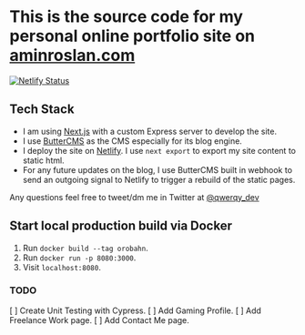 # This is the source code for my personal online portfolio site on [aminroslan.com](https://aminroslan.com)

[![Netlify Status](https://api.netlify.com/api/v1/badges/5c001348-2328-4811-b882-16abe77653e8/deploy-status)](https://app.netlify.com/sites/blissful-heisenberg-410fe0/deploys)

## Tech Stack

- I am using [Next.js](https://nextjs.org) with a custom Express server to develop the site.
- I use [ButterCMS](https://buttercms.com) as the CMS especially for its blog engine.
- I deploy the site on [Netlify](https://netlify.com). I use `next export` to export my site content to static html.
- For any future updates on the blog, I use ButterCMS built in webhook to send an outgoing signal to Netlify to trigger a rebuild of the static pages.

Any questions feel free to tweet/dm me in Twitter at [@qwerqy_dev](https://twitter.com/qwerqy_dev)

## Start local production build via Docker

1. Run `docker build --tag orobahn`.
2. Run `docker run -p 8080:3000`.
3. Visit `localhost:8080`.

### TODO

[ ] Create Unit Testing with Cypress.
[ ] Add Gaming Profile.
[ ] Add Freelance Work page.
[ ] Add Contact Me page.
